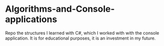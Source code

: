 # Algorithms-and-Console-applications
Repo the structures I learned with C#, which I worked with with the console application. It is for educational purposes, it is an investment in my future.
